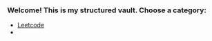 
### Welcome! This is my structured vault. Choose a category:
- [Leetcode](Knowledge/Leetcode/Leetcode.md)
- 
